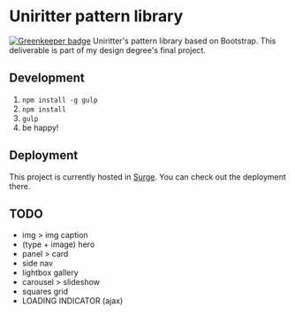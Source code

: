 # Uniritter pattern library

[![Greenkeeper badge](https://badges.greenkeeper.io/ericorruption/uniritter-pattern-library.svg)](https://greenkeeper.io/)
Uniritter's pattern library based on Bootstrap. This deliverable is part of my design degree's final project.

## Development
1. `npm install -g gulp`
2. `npm install`
3. `gulp`
4. be happy!

## Deployment
This project is currently hosted in [Surge](http://surge.sh). You can check out the deployment there.

## TODO
* img > img caption
* (type + image) hero
* panel > card
* side nav
* lightbox gallery
* carousel > slideshow
* squares grid
* LOADING INDICATOR (ajax)
